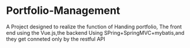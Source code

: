 # Portfolio-Management
A Project designed to realize the function of  Handing portfolio, The front end using the Vue.js,the backend Using SPring+SpringMVC+mybatis,and they get conneted only by the restful API
